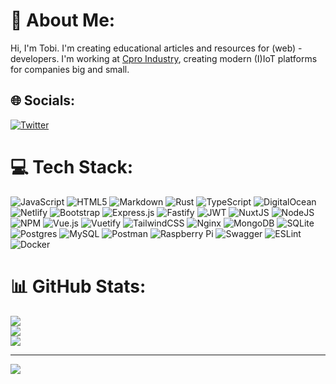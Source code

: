 # 💫 About Me:
Hi, I'm Tobi. I'm creating educational articles and resources for (web) - developers. I'm working at [Cpro Industry](https://cpro-ips.com/), creating modern (I)IoT platforms for companies big and small.


## 🌐 Socials:
[![Twitter](https://img.shields.io/badge/Twitter-%231DA1F2.svg?logo=Twitter&logoColor=white)](https://twitter.com/@tq-bit) 

# 💻 Tech Stack:
![JavaScript](https://img.shields.io/badge/javascript-%23323330.svg?style=plastic&logo=javascript&logoColor=%23F7DF1E) ![HTML5](https://img.shields.io/badge/html5-%23E34F26.svg?style=plastic&logo=html5&logoColor=white) ![Markdown](https://img.shields.io/badge/markdown-%23000000.svg?style=plastic&logo=markdown&logoColor=white) ![Rust](https://img.shields.io/badge/rust-%23000000.svg?style=plastic&logo=rust&logoColor=white) ![TypeScript](https://img.shields.io/badge/typescript-%23007ACC.svg?style=plastic&logo=typescript&logoColor=white) ![DigitalOcean](https://img.shields.io/badge/DigitalOcean-%230167ff.svg?style=plastic&logo=digitalOcean&logoColor=white) ![Netlify](https://img.shields.io/badge/netlify-%23000000.svg?style=plastic&logo=netlify&logoColor=#00C7B7) ![Bootstrap](https://img.shields.io/badge/bootstrap-%23563D7C.svg?style=plastic&logo=bootstrap&logoColor=white) ![Express.js](https://img.shields.io/badge/express.js-%23404d59.svg?style=plastic&logo=express&logoColor=%2361DAFB) ![Fastify](https://img.shields.io/badge/fastify-%23000000.svg?style=plastic&logo=fastify&logoColor=white) ![JWT](https://img.shields.io/badge/JWT-black?style=plastic&logo=JSON%20web%20tokens) ![NuxtJS](https://img.shields.io/badge/Nuxt-black?style=plastic&logo=nuxt.js&logoColor=white) ![NodeJS](https://img.shields.io/badge/node.js-6DA55F?style=plastic&logo=node.js&logoColor=white) ![NPM](https://img.shields.io/badge/NPM-%23000000.svg?style=plastic&logo=npm&logoColor=white) ![Vue.js](https://img.shields.io/badge/vuejs-%2335495e.svg?style=plastic&logo=vuedotjs&logoColor=%234FC08D) ![Vuetify](https://img.shields.io/badge/Vuetify-1867C0?style=plastic&logo=vuetify&logoColor=AEDDFF) ![TailwindCSS](https://img.shields.io/badge/tailwindcss-%2338B2AC.svg?style=plastic&logo=tailwind-css&logoColor=white) ![Nginx](https://img.shields.io/badge/nginx-%23009639.svg?style=plastic&logo=nginx&logoColor=white) ![MongoDB](https://img.shields.io/badge/MongoDB-%234ea94b.svg?style=plastic&logo=mongodb&logoColor=white) ![SQLite](https://img.shields.io/badge/sqlite-%2307405e.svg?style=plastic&logo=sqlite&logoColor=white) ![Postgres](https://img.shields.io/badge/postgres-%23316192.svg?style=plastic&logo=postgresql&logoColor=white) ![MySQL](https://img.shields.io/badge/mysql-%2300f.svg?style=plastic&logo=mysql&logoColor=white) ![Postman](https://img.shields.io/badge/Postman-FF6C37?style=plastic&logo=postman&logoColor=white) ![Raspberry Pi](https://img.shields.io/badge/-RaspberryPi-C51A4A?style=plastic&logo=Raspberry-Pi) ![Swagger](https://img.shields.io/badge/-Swagger-%23Clojure?style=plastic&logo=swagger&logoColor=white) ![ESLint](https://img.shields.io/badge/ESLint-4B3263?style=plastic&logo=eslint&logoColor=white) ![Docker](https://img.shields.io/badge/docker-%230db7ed.svg?style=plastic&logo=docker&logoColor=white)
# 📊 GitHub Stats:
![](https://github-readme-stats.vercel.app/api?username=tq-bit&theme=dark&hide_border=false&include_all_commits=true&count_private=false)<br/>
![](https://github-readme-streak-stats.herokuapp.com/?user=tq-bit&theme=dark&hide_border=false)<br/>
![](https://github-readme-stats.vercel.app/api/top-langs/?username=tq-bit&theme=dark&hide_border=false&include_all_commits=true&count_private=false&layout=compact)

---
[![](https://visitcount.itsvg.in/api?id=tq-bit&icon=1&color=1)](https://visitcount.itsvg.in)
